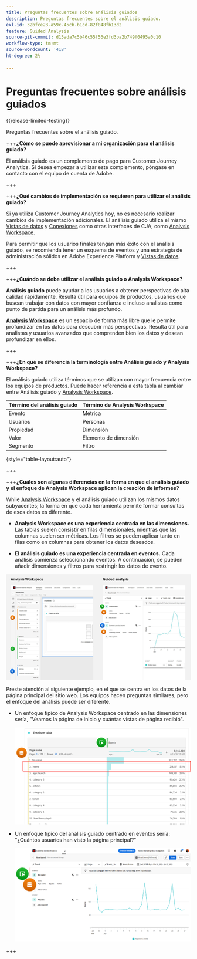 ```yaml
---
title: Preguntas frecuentes sobre análisis guiados
description: Preguntas frecuentes sobre el análisis guiado.
exl-id: 32bfce23-a59c-45cb-b1cd-82f048fb13d2
feature: Guided Analysis
source-git-commit: d15ada7c5b46c55f56e3fd3ba2b749f0495a0c10
workflow-type: tm+mt
source-wordcount: '418'
ht-degree: 2%

---
```


# Preguntas frecuentes sobre análisis guiados

{{release-limited-testing}}

Preguntas frecuentes sobre el análisis guiado.

+++**¿Cómo se puede aprovisionar a mi organización para el análisis guiado?**

El análisis guiado es un complemento de pago para Customer Journey Analytics. Si desea empezar a utilizar este complemento, póngase en contacto con el equipo de cuenta de Adobe.

+++

+++**¿Qué cambios de implementación se requieren para utilizar el análisis guiado?**

Si ya utiliza Customer Journey Analytics hoy, no es necesario realizar cambios de implementación adicionales. El análisis guiado utiliza el mismo [Vistas de datos](../data-views/data-views.md) y [Conexiones](../connections/overview.md) como otras interfaces de CJA, como [Analysis Workspace](../analysis-workspace/home.md).

Para permitir que los usuarios finales tengan más éxito con el análisis guiado, se recomienda tener un esquema de eventos y una estrategia de administración sólidos en Adobe Experience Platform y [Vistas de datos](../data-views/data-views.md).

+++

+++**¿Cuándo se debe utilizar el análisis guiado o Analysis Workspace?**

**Análisis guiado** puede ayudar a los usuarios a obtener perspectivas de alta calidad rápidamente. Resulta útil para equipos de productos, usuarios que buscan trabajar con datos con mayor confianza e incluso analistas como punto de partida para un análisis más profundo.

**[Analysis Workspace](../analysis-workspace/home.md)** es un espacio de forma más libre que le permite profundizar en los datos para descubrir más perspectivas. Resulta útil para analistas y usuarios avanzados que comprenden bien los datos y desean profundizar en ellos.

+++

+++**¿En qué se diferencia la terminología entre Análisis guiado y Analysis Workspace?**

El análisis guiado utiliza términos que se utilizan con mayor frecuencia entre los equipos de productos. Puede hacer referencia a esta tabla al cambiar entre Análisis guiado y [Analysis Workspace](../analysis-workspace/home.md).

| Término del análisis guiado | Término de Analysis Workspace |
| --- | --- |
| Evento | Métrica |
| Usuarios | Personas |
| Propiedad | Dimensión |
| Valor | Elemento de dimensión |
| Segmento | Filtro |

{style="table-layout:auto"}

+++

+++**¿Cuáles son algunas diferencias en la forma en que el análisis guiado y el enfoque de Analysis Workspace aplican la creación de informes?**

While [Analysis Workspace](../analysis-workspace/home.md) y el análisis guiado utilizan los mismos datos subyacentes; la forma en que cada herramienta permite formar consultas de esos datos es diferente.

* **Analysis Workspace es una experiencia centrada en las dimensiones.** Las tablas suelen consistir en filas dimensionales, mientras que las columnas suelen ser métricas. Los filtros se pueden aplicar tanto en filas como en columnas para obtener los datos deseados.

* **El análisis guiado es una experiencia centrada en eventos.** Cada análisis comienza seleccionando eventos. A continuación, se pueden añadir dimensiones y filtros para restringir los datos de evento.

![Estructura](assets/structure.png)

Preste atención al siguiente ejemplo, en el que se centra en los datos de la página principal del sitio web. Los equipos hacen preguntas similares, pero el enfoque del análisis puede ser diferente.

* Un enfoque típico de Analysis Workspace centrado en las dimensiones sería, &quot;Veamos la página de inicio y cuántas vistas de página recibió&quot;.

  ![centrado en Dimension](assets/dimension-centered.png)

* Un enfoque típico del análisis guiado centrado en eventos sería: &quot;¿Cuántos usuarios han visto la página principal?&quot;

  ![Centrado en evento](assets/event-centered.png)

+++
